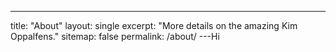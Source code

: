 ---
title: "About"
layout: single
excerpt: "More details on the amazing Kim Oppalfens."
sitemap: false
permalink: /about/
---Hi